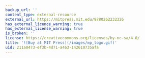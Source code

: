 ```yaml
---
backup_url: ''
content_type: external-resource
external_url: https://mitpress.mit.edu/9780262232326
has_external_licence_warning: true
has_external_license_warning: true
is_broken: ''
license: https://creativecommons.org/licenses/by-nc-sa/4.0/
title: '![Buy at MIT Press](/images/mp_logo.gif)'
uid: 211a0473-ef3b-4d71-a463-142610735afa
---
```

